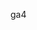 

<!-- Google tag (gtag.js) -->
<script async src="https://www.googletagmanager.com/gtag/js?id=G-BE7SEJMBV5"></script>
<script>
  window.dataLayer = window.dataLayer || [];
  function gtag(){dataLayer.push(arguments);}
  gtag('js', new Date());

  gtag('config', 'G-BE7SEJMBV5');
</script>

ga4
<!-- Google tag (gtag.js) -->
<script async src="https://www.googletagmanager.com/gtag/js?id=G-PL4QC8RKVW"></script>
<script>
  window.dataLayer = window.dataLayer || [];
  function gtag(){dataLayer.push(arguments);}
  gtag('js', new Date());

  gtag('config', 'G-PL4QC8RKVW');
</script>

